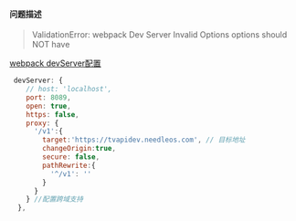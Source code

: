 #### 问题描述

> ValidationError: webpack Dev Server Invalid Options options should NOT have

[webpack devServer配置](https://webpack.docschina.org/configuration/dev-server/#devserverproxy)

```js
 devServer: {
    // host: 'localhost',
    port: 8089,
    open: true,
    https: false,
    proxy: {
      '/v1':{
        target:'https://tvapidev.needleos.com', // 目标地址
        changeOrigin:true,
        secure: false,
        pathRewrite:{
          '^/v1': ''
        }
      }
    } //配置跨域支持
  },
```


